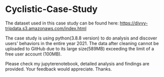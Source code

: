# Cyclistic-Case-Study
The dataset used in this case study can be found here:
https://divvy-tripdata.s3.amazonaws.com/index.html


The case study is using python(3.8.8 version) to do analysis and discover users' behaviors in the entire year 2021.
The data after cleaning cannot be uploaded to GitHub due to its large size(589MB) exceeding the limit of a free user account (100MB).

Please check my jupyterenotebook, detailed analysis and findings are provided. Your feedback would appreciate. Thanks.
